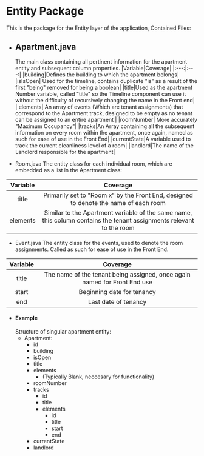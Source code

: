 

# Entity Package
This is the package for the Entity layer of the application, Contained Files:
- ## Apartment.java
	The main class containing all pertinent information for the apartment entity and subsequent column properties.
	|Variable|Coverage|
	|:---:|:---:|
	|building|Defines the building to which the apartment belongs|
	|isIsOpen| Used for the timeline, contains duplicate "is" as a result of the first "being" removed for being a boolean|
	|title|Used as the apartment Number variable, called "title" so the Timeline component can use it without the difficulty of recursively changing the name in the Front end|
	| elements| An array of events (Which are tenant assignments) that correspond to the Apartment track, designed to be empty as no tenant can be assigned to an entire apartment |
	|roomNumber| More accurately "Maximum Occupancy"|
	|tracks|An Array containing all the subsequent information on every room within the apartment, once again, named as such for ease of use in the Front End|
	|currentState|A variable used to track the current cleanliness level of a room|
	|landlord|The name of the Landlord responsible for the apartment|
	
- Room.java
The entity class for each individual room, which are embedded as a list in the Apartment class:

|Variable| Coverage|
|:---:|:---:|
|title| Primarily set to "Room x" by the Front End, designed to denote the name of each room|
|elements| Similar to the Apartment variable of the same name, this column contains the tenant assignments relevant to the room|
- Event.java
The entity class for the events, used to denote the room assignments. Called as such for ease of use in the Front End.

|Variable|Coverage|
|:---:|:---:|
|title| The name of the tenant being assigned, once again named for Front End use|
|start|Beginning date for tenancy|
|end|Last date of tenancy|
		
- #### **Example**
	Structure of singular apartment entity:
	- Apartment:
		- id
		- building
		- isOpen
		- title
		- elements
			- (Typically Blank, neccesary for functionality)
		- roomNumber
		- tracks
			- id
			- title
			- elements
				- id
				- title
				- start
				- end
		- currentState
		- landlord
